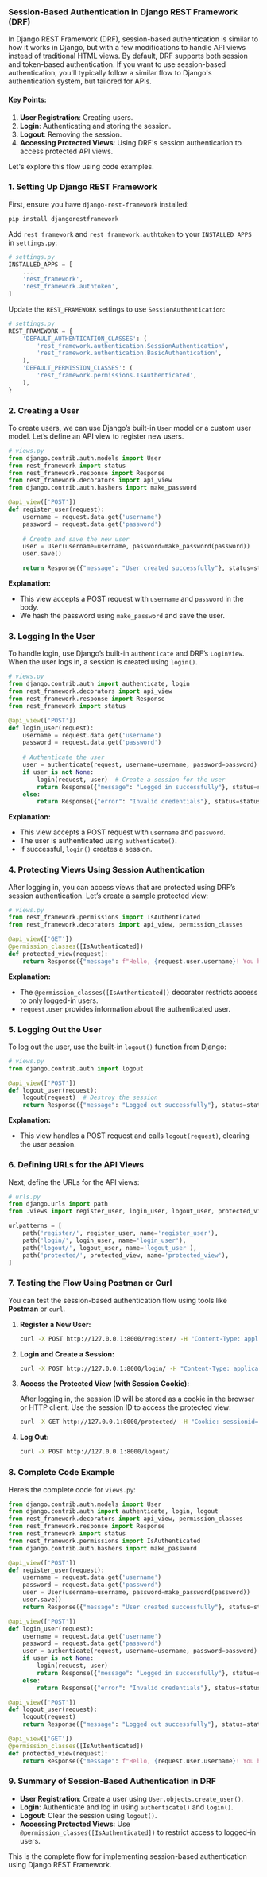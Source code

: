 ### Session-Based Authentication in Django REST Framework (DRF)

In Django REST Framework (DRF), session-based authentication is similar to how it works in Django, but with a few modifications to handle API views instead of traditional HTML views. By default, DRF supports both session and token-based authentication. If you want to use session-based authentication, you'll typically follow a similar flow to Django's authentication system, but tailored for APIs.

#### Key Points:
1. **User Registration**: Creating users.
2. **Login**: Authenticating and storing the session.
3. **Logout**: Removing the session.
4. **Accessing Protected Views**: Using DRF's session authentication to access protected API views.

Let's explore this flow using code examples.

### 1. **Setting Up Django REST Framework**

First, ensure you have `django-rest-framework` installed:

```bash
pip install djangorestframework
```

Add `rest_framework` and `rest_framework.authtoken` to your `INSTALLED_APPS` in `settings.py`:

```python
# settings.py
INSTALLED_APPS = [
    ...
    'rest_framework',
    'rest_framework.authtoken',
]
```

Update the `REST_FRAMEWORK` settings to use `SessionAuthentication`:

```python
# settings.py
REST_FRAMEWORK = {
    'DEFAULT_AUTHENTICATION_CLASSES': (
        'rest_framework.authentication.SessionAuthentication',
        'rest_framework.authentication.BasicAuthentication',
    ),
    'DEFAULT_PERMISSION_CLASSES': (
        'rest_framework.permissions.IsAuthenticated',
    ),
}
```

### 2. **Creating a User**

To create users, we can use Django’s built-in `User` model or a custom user model. Let’s define an API view to register new users.

```python
# views.py
from django.contrib.auth.models import User
from rest_framework import status
from rest_framework.response import Response
from rest_framework.decorators import api_view
from django.contrib.auth.hashers import make_password

@api_view(['POST'])
def register_user(request):
    username = request.data.get('username')
    password = request.data.get('password')
    
    # Create and save the new user
    user = User(username=username, password=make_password(password))
    user.save()

    return Response({"message": "User created successfully"}, status=status.HTTP_201_CREATED)
```

**Explanation:**
- This view accepts a POST request with `username` and `password` in the body.
- We hash the password using `make_password` and save the user.

### 3. **Logging In the User**

To handle login, use Django’s built-in `authenticate` and DRF’s `LoginView`. When the user logs in, a session is created using `login()`.

```python
# views.py
from django.contrib.auth import authenticate, login
from rest_framework.decorators import api_view
from rest_framework.response import Response
from rest_framework import status

@api_view(['POST'])
def login_user(request):
    username = request.data.get('username')
    password = request.data.get('password')
    
    # Authenticate the user
    user = authenticate(request, username=username, password=password)
    if user is not None:
        login(request, user)  # Create a session for the user
        return Response({"message": "Logged in successfully"}, status=status.HTTP_200_OK)
    else:
        return Response({"error": "Invalid credentials"}, status=status.HTTP_400_BAD_REQUEST)
```

**Explanation:**
- This view accepts a POST request with `username` and `password`.
- The user is authenticated using `authenticate()`.
- If successful, `login()` creates a session.

### 4. **Protecting Views Using Session Authentication**

After logging in, you can access views that are protected using DRF’s session authentication. Let’s create a sample protected view:

```python
# views.py
from rest_framework.permissions import IsAuthenticated
from rest_framework.decorators import api_view, permission_classes

@api_view(['GET'])
@permission_classes([IsAuthenticated])
def protected_view(request):
    return Response({"message": f"Hello, {request.user.username}! You have access to this view."})
```

**Explanation:**
- The `@permission_classes([IsAuthenticated])` decorator restricts access to only logged-in users.
- `request.user` provides information about the authenticated user.

### 5. **Logging Out the User**

To log out the user, use the built-in `logout()` function from Django:

```python
# views.py
from django.contrib.auth import logout

@api_view(['POST'])
def logout_user(request):
    logout(request)  # Destroy the session
    return Response({"message": "Logged out successfully"}, status=status.HTTP_200_OK)
```

**Explanation:**
- This view handles a POST request and calls `logout(request)`, clearing the user session.

### 6. **Defining URLs for the API Views**

Next, define the URLs for the API views:

```python
# urls.py
from django.urls import path
from .views import register_user, login_user, logout_user, protected_view

urlpatterns = [
    path('register/', register_user, name='register_user'),
    path('login/', login_user, name='login_user'),
    path('logout/', logout_user, name='logout_user'),
    path('protected/', protected_view, name='protected_view'),
]
```

### 7. **Testing the Flow Using Postman or Curl**

You can test the session-based authentication flow using tools like **Postman** or `curl`.

1. **Register a New User:**

   ```bash
   curl -X POST http://127.0.0.1:8000/register/ -H "Content-Type: application/json" -d '{"username": "john", "password": "password123"}'
   ```

2. **Login and Create a Session:**

   ```bash
   curl -X POST http://127.0.0.1:8000/login/ -H "Content-Type: application/json" -d '{"username": "john", "password": "password123"}'
   ```

3. **Access the Protected View (with Session Cookie):**

   After logging in, the session ID will be stored as a cookie in the browser or HTTP client. Use the session ID to access the protected view:

   ```bash
   curl -X GET http://127.0.0.1:8000/protected/ -H "Cookie: sessionid=<your_session_id>"
   ```

4. **Log Out:**

   ```bash
   curl -X POST http://127.0.0.1:8000/logout/
   ```

### 8. **Complete Code Example**

Here’s the complete code for `views.py`:

```python
from django.contrib.auth.models import User
from django.contrib.auth import authenticate, login, logout
from rest_framework.decorators import api_view, permission_classes
from rest_framework.response import Response
from rest_framework import status
from rest_framework.permissions import IsAuthenticated
from django.contrib.auth.hashers import make_password

@api_view(['POST'])
def register_user(request):
    username = request.data.get('username')
    password = request.data.get('password')
    user = User(username=username, password=make_password(password))
    user.save()
    return Response({"message": "User created successfully"}, status=status.HTTP_201_CREATED)

@api_view(['POST'])
def login_user(request):
    username = request.data.get('username')
    password = request.data.get('password')
    user = authenticate(request, username=username, password=password)
    if user is not None:
        login(request, user)
        return Response({"message": "Logged in successfully"}, status=status.HTTP_200_OK)
    else:
        return Response({"error": "Invalid credentials"}, status=status.HTTP_400_BAD_REQUEST)

@api_view(['POST'])
def logout_user(request):
    logout(request)
    return Response({"message": "Logged out successfully"}, status=status.HTTP_200_OK)

@api_view(['GET'])
@permission_classes([IsAuthenticated])
def protected_view(request):
    return Response({"message": f"Hello, {request.user.username}! You have access to this view."})
```

### 9. **Summary of Session-Based Authentication in DRF**

- **User Registration**: Create a user using `User.objects.create_user()`.
- **Login**: Authenticate and log in using `authenticate()` and `login()`.
- **Logout**: Clear the session using `logout()`.
- **Accessing Protected Views**: Use `@permission_classes([IsAuthenticated])` to restrict access to logged-in users.

This is the complete flow for implementing session-based authentication using Django REST Framework.
